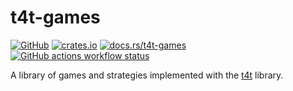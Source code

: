 # t4t-games

[![GitHub](https://img.shields.io/badge/github-walkie%2Ftit--for--tat-mediumorchid?logo=github)][github-repo]
[![crates.io](https://img.shields.io/crates/v/t4t-games?label=crates.io)][games-crate]
[![docs.rs/t4t-games](https://img.shields.io/badge/docs.rs-t4t--games-blue?logo=docs.rs)][games-docs]
[![GitHub actions workflow status](https://img.shields.io/github/actions/workflow/status/walkie/tit-for-tat/rust.yml?logo=rust)][github-build]

A library of games and strategies implemented with the [t4t][t4t-crate] library.


[github-repo]: https://github.com/walkie/tit-for-tat
[github-build]: https://github.com/walkie/tit-for-tat/actions
[t4t-crate]: https://crates.io/crates/t4t
[t4t-docs]: https://docs.rs/t4t
[games-crate]: https://crates.io/crates/t4t-games
[games-docs]: https://docs.rs/t4t-games
